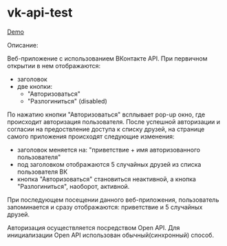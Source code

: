 # vk-api-test

[Demo](https://elikain.github.io/vk-api-test/)

Описание:

Веб-приложение с использованием ВКонтакте API. При первичном открытии в нем отображаются:
- заголовок
- две кнопки:
  - "Авторизоваться"
  - "Разлогиниться" (disabled)
  
По нажатию кнопки "Авторизоваться" всплывает pop-up окно, где происходит авторизация пользователя. После успешной авторизации и 
согласии на предоствление доступа к списку друзей, на странице самого приложения происходят следующие изменения:
- заголовок меняется на: "приветствие + имя авторизованного пользователя"
- под заголовком отображаются 5 случайных друзей из списка пользователя ВК
- кнопка "Авторизоваться" становиться неактивной, а кнопка "Разлогиниться", наоборот, активной.

При последующем посещении данного веб-приложения, пользователь запоминается и сразу отображаются: приветствие и 5 случайных друзей.

Авторизация осуществляется посредством Open API. Для инициализации Open API использован обычный(синхронный) способ.
